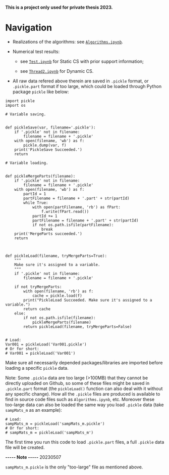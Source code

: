 <!--
 * @Author: LIU-Xnd
 * @Date: 2023-04-28 11:26:41
 * @LastEditors: LIU-Xnd lqxnds@foxmail.com
 * @LastEditTime: 2023-05-07 17:33:14
 * @FilePath: \CompressiveSensing\readme.md
-->
**This is a project only used for private thesis 2023.**

# Navigation

- Realizations of the algorithms: see [`Algorithms.ipynb`](/Algorithms.ipynb).

- Numerical test results:

    - see [`Test.ipynb`](/Test.ipynb) for Static CS with prior support information;
    
    - see [`Thread2.ipynb`](/Thread2.ipynb) for Dynamic CS.

- All raw data refered above therein are saved in `.pickle` format, or `.pickle.part` format if too large, which could be loaded through Python package `pickle` like below:

```{python}
import pickle
import os

# Variable saving.


def pickleSave(var, filename='.pickle'):
    if '.pickle' not in filename:
        filename = filename + '.pickle'
    with open(filename, 'wb') as f:
        pickle.dump(var, f)
    print('PickleSave Succeeded.')
    return

# Variable loading.


def pickleMergeParts(filename):
    if '.pickle' not in filename:
        filename = filename + '.pickle'
    with open(filename, 'wb') as f:
        partId = 1
        partFilename = filename + '.part' + str(partId)
        while True:
            with open(partFilename, 'rb') as fPart:
                f.write(fPart.read())
            partId += 1
            partFilename = filename + '.part' + str(partId)
            if not os.path.isfile(partFilename):
                break
    print('MergeParts succeeded.')
    return



def pickleLoad(filename, tryMergeParts=True):
    """
    Make sure it's assigned to a variable.
    """
    if '.pickle' not in filename:
        filename = filename + '.pickle'

    if not tryMergeParts:
        with open(filename, 'rb') as f:
            cache = pickle.load(f)
        print("PickleLoad Succeeded. Make sure it's assigned to a variable.")
        return cache
    else:
        if not os.path.isfile(filename):
            pickleMergeParts(filename)
        return pickleLoad(filename, tryMergeParts=False)


# Load:
Var001 = pickleLoad('Var001.pickle')
# Or for short:
# Var001 = pickleLoad('Var001')
```

Make sure all necessarily depended packages/libraries are imported before loading a specific `pickle` data.

Note: Some `.pickle` data are too large (>100MB) that they cannot be directly uploaded on Github, so some of these files might be saved in `.pickle.part` format (the `pickleLoad()` function can also deal with it without any specific change). How all the `.pickle` files are produced is available to find in source code files such as `Algorithms.ipynb`, etc. Moreover these too-large data can also be loaded the same way you load `.pickle` data (take `sampMats_m` as an example):

```
# Load:
sampMats_m = pickleLoad('sampMats_m.pickle')
# Or for short:
# sampMats_m = pickleLoad('sampMats_m')
```

The first time you run this code to load `.pickle.part` files, a full `.pickle` data file will be created.

**----- Note -----** 20230507

`sampMats_m.pickle` is the only "too-large" file as mentioned above. 